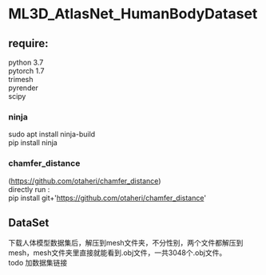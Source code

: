 # ML3D_AtlasNet_HumanBodyDataset

## require:

python 3.7<br>
pytorch 1.7<br>
trimesh<br>
pyrender<br>
scipy

### ninja 
sudo apt install ninja-build<br>
pip install ninja
### chamfer_distance
(https://github.com/otaheri/chamfer_distance)<br> directly run :<br>
pip install git+'https://github.com/otaheri/chamfer_distance'


## DataSet

下载人体模型数据集后，解压到mesh文件夹，不分性别，两个文件都解压到mesh，mesh文件夹里直接就能看到.obj文件，一共3048个.obj文件。<br>
todo 加数据集链接

